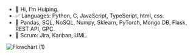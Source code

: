 

- 👋 Hi, I’m Huiping.
- ✅ Languages: Python, C, JavaScript, TypeScript, html, css.
- 🎨 Pandas, SQL, NoSQL, Numpy, Sklearn, PyTorch, Mongo DB, Flask, REST API, GPC.
- 🚀 Scrum: Jira, Kanban, UML.


![Flowchart (1)](https://github.com/user-attachments/assets/8942c5de-ab69-4309-961f-40b07b9ee4e8)


<!---
Huiping27/Huiping27 is a ✨ special ✨ repository because its `README.md` (this file) appears on your GitHub profile.
You can click the Preview link to take a look at your changes.
--->
